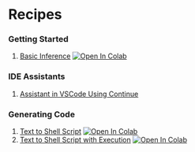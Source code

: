 # Recipes

### Getting Started
1. [Basic Inference](Getting_Started_with_Granite_Code.ipynb)
   <a target="_blank" href="https://colab.research.google.com/github/ibm-granite-community/granite-code-cookbook/blob/main/recipes/Getting_Started_with_Granite_Code.ipynb">
   <img src="https://colab.research.google.com/assets/colab-badge.svg" alt="Open In Colab"/>
   </a>

### IDE Assistants
1. [Assistant in VSCode Using Continue](Continue_VSCode/)


### Generating Code
1. [Text to Shell Script](Text_to_Shell/)
   <a target="_blank" href="https://colab.research.google.com/github/ibm-granite-community/granite-code-cookbook/blob/main/recipes/Text_to_Shell/Text_to_Shell.ipynb">
   <img src="https://colab.research.google.com/assets/colab-badge.svg" alt="Open In Colab"/>
   </a>
1. [Text to Shell Script with Execution](Text_to_Shell_Exec/)
   <a target="_blank" href="https://colab.research.google.com/github/ibm-granite-community/granite-code-cookbook/blob/main/recipes/Text_to_Shell_Exec/Text_to_Shell_Exec.ipynb">
   <img src="https://colab.research.google.com/assets/colab-badge.svg" alt="Open In Colab"/>
   </a>
